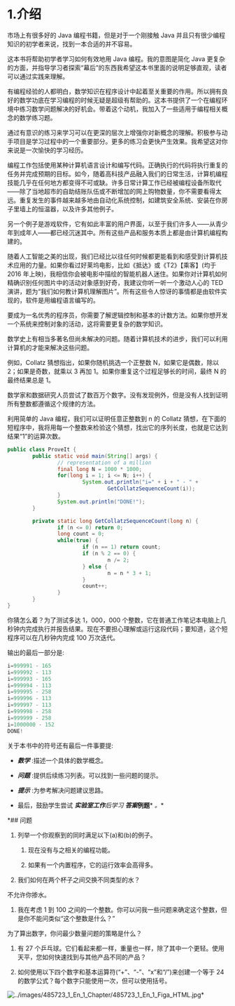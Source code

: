 # 1.介绍

市场上有很多好的 Java 编程书籍，但是对于一个刚接触 Java 并且只有很少编程知识的初学者来说，找到一本合适的并不容易。

这本书将帮助初学者学习如何有效地用 Java 编程。我的意图是简化 Java 更复杂的方面，并指导学习者探索“幕后”的东西我希望这本书里面的说明足够直观，读者可以通过实践来理解。

有编程经验的人都明白，数学知识在程序设计中起着至关重要的作用。所以拥有良好的数学功底在学习编程的时候无疑是超级有帮助的。这本书提供了一个在编程环境中练习数学问题解决的好机会。带着这个动机，我加入了一些适用于编程相关概念的数学练习题。

通过有意识的练习来学习可以在更深的层次上增强你对新概念的理解。积极参与动手项目是学习过程中的一个重要部分。更多的练习会更快产生效果。我希望这对你来说是一次愉快的学习经历。

编程工作包括使用某种计算机语言设计和编写代码。正确执行的代码将执行重复的任务并完成预期的目标。如今，随着高科技产品融入我们的日常生活，计算机编程技能几乎在任何地方都变得不可或缺。许多日常计算工作已经被编程设备所取代——除了当地超市的自助结账队伍或不断增加的网上购物数量，你不需要看得太远。重复发生的事件越来越多地由自动化系统控制，如建筑安全系统、安装在你房子里墙上的恒温器，以及许多其他例子。

另一个例子是游戏软件，它有如此丰富的用户界面，以至于我们许多人——从青少年到成年人——都已经沉迷其中。所有这些产品和服务本质上都是由计算机编程构建的。

随着人工智能之美的出现，我们已经比以往任何时候都更能看到和感受到计算机技术应用的力量。如果你看过好莱坞电影，比如《抵达》或《T2》【乘客】(均于 2016 年上映)，我相信你会被电影中描绘的智能机器人迷住。如果你对计算机如何精确识别任何图片中的活动对象感到好奇，我建议你听一听一个激动人心的 TED 演讲，题为“我们如何教计算机理解图片”。所有这些令人惊讶的事情都是由软件实现的，软件是用编程语言编写的。

要成为一名优秀的程序员，你需要了解逻辑控制和基本的计数方法。如果你想开发一个系统来控制对象的活动，这将需要更复杂的数学知识。

数学史上有相当多著名但尚未解决的问题。随着计算机技术的进步，我们可以利用计算机的才能来解决这些问题。

例如，Collatz 猜想指出，如果你随机挑选一个正整数 N，如果它是偶数，除以 2；如果是奇数，就乘以 3 再加 1。如果你重复这个过程足够长的时间，最终 N 的最终结果总是 1。

数学家和数据研究人员尝试了数百万个数字。没有发现例外，但是没有人找到证明所有整数都遵循这个规律的方法。

利用简单的 Java 编程，我们可以证明任意正整数到 n 的 Collatz 猜想，在下面的短程序中，我将用每一个整数来检验这个猜想，找出它的序列长度，也就是它达到结果“1”的运算次数。

```java
public class ProveIt {
        public static void main(String[] args) {
                // representation of a million
                final long N = 1000 * 1000;
                for(long i = 1; i <= N; i++) {
                        System.out.println("i=" + i + " - " +
                                GetCollatzSequenceCount(i));
                }
                System.out.println("DONE!");
        }

        private static long GetCollatzSequenceCount(long n) {
                if (n <= 0) return 0;
                long count = 0;
                while(true) {
                        if (n == 1) return count;
                        if (n % 2 == 0) {
                                n /= 2;
                        } else {
                                n = n * 3 + 1;
                        }
                        count++;
                }
        }
}

```

你猜怎么着？为了测试多达 1，000，000 个整数，它在普通工作笔记本电脑上几秒钟内完成执行并报告结果。现在不要担心理解或运行这段代码；要知道，这个短程序可以在几秒钟内完成 100 万次迭代。

输出的最后一部分是:

```java
i=999991 - 165
i=999992 - 113
i=999993 - 165
i=999994 - 113
i=999995 - 258
i=999996 - 113
i=999997 - 113
i=999998 - 258
i=999999 - 258
i=1000000 - 152
DONE!

```

关于本书中的符号还有最后一件事要提:

*   ***数学*** :描述一个具体的数学概念。

*   ***问题*** :提供后续练习列表。可以找到一些问题的提示。

*   ***提示*** :为参考解决问题建议思路。

*   最后，鼓励学生尝试 ***实验室工作****后学习 ***答案******例题*** *。**

 *## 问题

1.  列举一个你观察到的同时满足以下(a)和(b)的例子。
    1.  现在没有与之相关的编程功能。

    2.  如果有一个内置程序，它的运行效率会高得多。

2.  我们如何在两个杯子之间交换不同类型的水？

不允许你掺水。

1.  我在考虑 1 到 100 之间的一个整数。你可以问我一些问题来确定这个整数，但是你不能问类似“这个整数是什么？”

为了算出数字，你问最少数量问题的策略是什么？

1.  有 27 个乒乓球。它们看起来都一样，重量也一样，除了其中一个更轻。使用天平，您如何快速找到与其他产品不同的产品？

2.  如何使用以下四个数字和基本运算符(“+”、“-”、“x”和“/”)来创建一个等于 24 的数学公式？每个数字只能使用一次，但可以使用括号。

![../images/485723_1_En_1_Chapter/485723_1_En_1_Figa_HTML.jpg](../images/485723_1_En_1_Chapter/485723_1_En_1_Figa_HTML.jpg)*